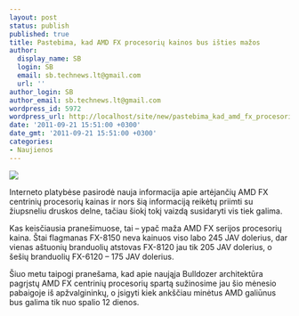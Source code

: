 ```yaml
---
layout: post
status: publish
published: true
title: Pastebima, kad AMD FX procesorių kainos bus išties mažos
author:
  display_name: SB
  login: SB
  email: sb.technews.lt@gmail.com
  url: ''
author_login: SB
author_email: sb.technews.lt@gmail.com
wordpress_id: 5972
wordpress_url: http://localhost/site/new/pastebima_kad_amd_fx_procesoriu_kainos_bus_isties_mazos/
date: '2011-09-21 15:51:00 +0300'
date_gmt: '2011-09-21 15:51:00 +0300'
categories:
- Naujienos
---
```

<div class="imgright"><img src="http://technews.lt/upload/AMD_FX_Bulldozer_Box_BE_689.jpg"  /></div>
<p>Interneto platybėse pasirodė nauja informacija apie artėjančių AMD FX centrinių procesorių kainas ir nors šią informaciją reikėtų priimti su žiupsneliu druskos delne, tačiau šiokį tokį vaizdą susidaryti vis tiek galima.</p>
<p>Kas keisčiausia pranešimuose, tai – ypač maža AMD FX serijos procesorių kaina. Štai flagmanas FX-8150 neva kainuos viso labo 245 JAV dolerius, dar vienas aštuonių branduolių atstovas FX-8120 jau tik 205 JAV dolerius, o šešių branduolių FX-6120 – 175 JAV dolerius.</p>
<p>Šiuo metu taipogi pranešama, kad apie naująja Bulldozer architektūra pagrįstų AMD FX centrinių procesorių spartą sužinosime jau šio mėnesio pabaigoje iš apžvalgininkų, o įsigyti kiek ankščiau minėtus AMD galiūnus bus galima tik nuo spalio 12 dienos.<br /></p>
